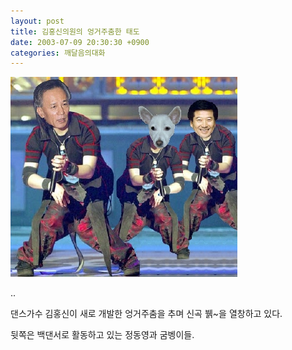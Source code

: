 ```yaml
---
layout: post
title: 김홍신의원의 엉거주춤한 태도
date: 2003-07-09 20:30:30 +0900
categories: 깨달음의대화
---
```

<img src="./files/attach/images/198/286/001/1057750230.jpg" border="0" alt="" />  
  
..
  
댄스가수 김홍신이 새로 개발한 엉거주춤을 추며 신곡 &#48577;~을 열창하고 있다.
  
뒷쪽은 백댄서로 활동하고 있는 정동영과 굼벵이들.